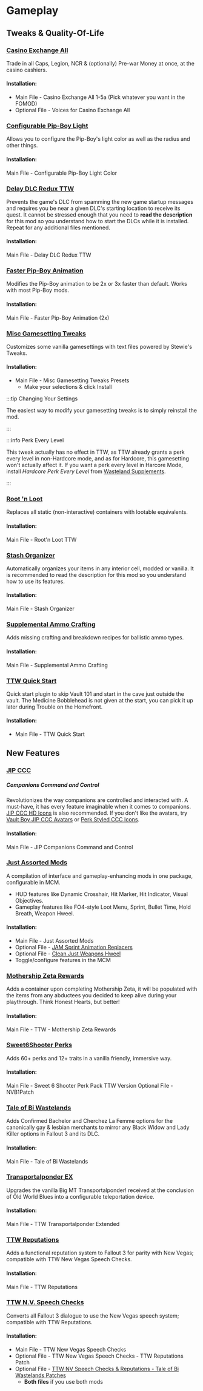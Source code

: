 ﻿# Gameplay

## Tweaks & Quality-Of-Life

### [Casino Exchange All](https://www.nexusmods.com/newvegas/mods/35701)

Trade in all Caps, Legion, NCR & (optionally) Pre-war Money at once, at the casino cashiers.

#### Installation:

- Main File - Casino Exchange All 1-5a (Pick whatever you want in the FOMOD)
- Optional File - Voices for Casino Exchange All

### [Configurable Pip-Boy Light](https://www.nexusmods.com/newvegas/mods/73792)

Allows you to configure the Pip-Boy's light color as well as the radius and other things.

#### Installation:

Main File - Configurable Pip-Boy Light Color

### [Delay DLC Redux TTW](https://www.nexusmods.com/newvegas/mods/75851)

Prevents the game's DLC from spamming the new game startup messages and requires you be near
a given DLC's starting location to receive its quest. It cannot be stressed enough that you
need to **read the description** for this mod so you understand how to start the DLCs while
it is installed. Repeat for any additional files mentioned.

#### Installation:

Main File - Delay DLC Redux TTW

### [Faster Pip-Boy Animation](https://www.nexusmods.com/newvegas/mods/67761)

Modifies the Pip-Boy animation to be 2x or 3x faster than default.
Works with most Pip-Boy mods.

#### Installation:

Main File - Faster Pip-Boy Animation (2x)

### [Misc Gamesetting Tweaks](https://www.nexusmods.com/newvegas/mods/72983)

Customizes some vanilla gamesettings with text files powered by Stewie's Tweaks.

#### Installation:

- Main File - Misc Gamesetting Tweaks Presets
  - Make your selections & click Install

:::tip Changing Your Settings

The easiest way to modify your gamesetting tweaks is to simply reinstall the mod.

:::

:::info Perk Every Level

This tweak actually has no effect in TTW, as TTW already grants a perk every level
in non-Hardcore mode, and as for Hardcore, this gamesetting won't actually affect it.
If you want a perk every level in Harcore Mode, install _Hardcore Perk Every Level_
from [Wasteland Supplements](https://www.nexusmods.com/newvegas/mods/79005).

:::

### [Root 'n Loot](https://www.nexusmods.com/newvegas/mods/59378)

Replaces all static (non-interactive) containers with lootable equivalents.

#### Installation:

Main File - Root'n Loot TTW

### [Stash Organizer](https://eddoursul.win/mods/stash-organizer/)

Automatically organizes your items in any interior cell, modded or vanilla.
It is recommended to read the description for this mod so you understand how to use its features.

#### Installation:

Main File - Stash Organizer

### [Supplemental Ammo Crafting](https://www.nexusmods.com/newvegas/mods/76175)

Adds missing crafting and breakdown recipes for ballistic ammo types.

#### Installation:

Main File - Supplemental Ammo Crafting

### [TTW Quick Start](https://www.nexusmods.com/newvegas/mods/65937)

Quick start plugin to skip Vault 101 and start in the cave just outside the vault. The Medicine
Bobblehead is not given at the start, you can pick it up later during Trouble on the Homefront.

#### Installation:

- Main File - TTW Quick Start

## New Features

### [JIP CCC](https://www.nexusmods.com/newvegas/mods/50468)

##### Companions Command and Control

Revolutionizes the way companions are controlled and interacted with. A must-have, it has every
feature imaginable when it comes to companions.
[JIP CCC HD Icons](https://www.nexusmods.com/newvegas/mods/75378) is also recommended.
If you don't like the avatars, try
[Vault Boy JIP CCC Avatars](https://www.nexusmods.com/newvegas/mods/67270) or
[Perk Styled CCC Icons](https://www.nexusmods.com/newvegas/mods/70849).

#### Installation:

Main File - JIP Companions Command and Control

### [Just Assorted Mods](https://www.nexusmods.com/newvegas/mods/66666)

A compilation of interface and gameplay-enhancing mods in one package, configurable in MCM.

- HUD features like Dynamic Crosshair, Hit Marker, Hit Indicator, Visual Objectives.
- Gameplay features like FO4-style Loot Menu, Sprint, Bullet Time, Hold Breath, Weapon Hweel.

#### Installation:

- Main File - Just Assorted Mods
- Optional File - [JAM Sprint Animation Replacers](https://www.nexusmods.com/newvegas/mods/74839)
- Optional File - [Clean Just Weapons Hweel](https://www.nexusmods.com/newvegas/mods/76357)
- Toggle/configure features in the MCM

### [Mothership Zeta Rewards](https://www.nexusmods.com/newvegas/mods/76001)

Adds a container upon completing Mothership Zeta, it will be populated with the items from
any abductees you decided to keep alive during your playthrough. Think Honest Hearts, but better!

#### Installation:

Main File - TTW - Mothership Zeta Rewards

### [Sweet6Shooter Perks](https://www.nexusmods.com/newvegas/mods/73438)

Adds 60+ perks and 12+ traits in a vanilla friendly, immersive way.

#### Installation:

Main File - Sweet 6 Shooter Perk Pack TTW Version
Optional File - NVB1Patch

### [Tale of Bi Wastelands](https://www.nexusmods.com/newvegas/mods/72721)

Adds Confirmed Bachelor and Cherchez La Femme options for the canonically gay & lesbian merchants
to mirror any Black Widow and Lady Killer options in Fallout 3 and its DLC.

#### Installation:

Main File - Tale of Bi Wastelands

### [Transportalponder EX](https://www.nexusmods.com/newvegas/mods/76128)

Upgrades the vanilla Big MT Transportalponder! received at the conclusion of Old World Blues
into a configurable teleportation device.

#### Installation:

Main File - TTW Transportalponder Extended

### [TTW Reputations](https://www.nexusmods.com/newvegas/mods/68604)

Adds a functional reputation system to Fallout 3 for parity with New Vegas; compatible with TTW New Vegas Speech Checks.

#### Installation:

Main File - TTW Reputations

### [TTW N.V. Speech Checks](https://www.nexusmods.com/newvegas/mods/68736)

Converts all Fallout 3 dialogue to use the New Vegas speech system; compatible with TTW Reputations.

#### Installation:

- Main File - TTW New Vegas Speech Checks
- Optional File - TTW New Vegas Speech Checks - TTW Reputations Patch
- Optional File -
  [TTW NV Speech Checks & Reputations - Tale of Bi Wastelands Patches](https://www.nexusmods.com/newvegas/mods/76206)
  - **Both files** if you use both mods
